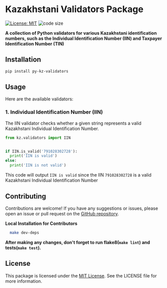 # Kazakhstani Validators Package

[![License: MIT](https://img.shields.io/badge/License-MIT-green.svg)](https://opensource.org/licenses/MIT)
![code size](<https://img.shields.io/github/languages/code-size/tlgtaa/py-kz-validators?color=green>)

**A collection of Python validators for various Kazakhstani identification numbers, such as the Individual Identification Number (IIN) and Taxpayer Identification Number (TIN)**

## Installation

```bash
pip install py-kz-validators
```

## Usage

Here are the available validators:

### 1. Individual Identification Number (IIN)

The IIN validator checks whether a given string represents a valid Kazakhstani Individual Identification Number.

```python
from kz.validators import IIN


if IIN.is_valid('791028302728'):
  print('IIN is valid')
else:
  print('IIN is not valid')

```

This code will output `IIN is valid` since the IIN `791028302728` is a valid Kazakhstani Individual Identification Number

## Contributing

Contributions are welcome! If you have any suggestions or issues, please open an issue or pull request on the [GitHub repository](https://github.com/tlgtaa/py-kz-validators).

**Local Installation for Contributors**

```bash
  make dev-deps
```

**After making any changes, don't forget to run flake8(`make lint`) and tests(`make test`).**

## License

This package is licensed under the [MIT License](https://opensource.org/license/mit/). See the LICENSE file for more information.
